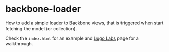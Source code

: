 backbone-loader
=============================

How to add a simple loader to Backbone views, that is triggered when start fetching the model (or collection).

Check the `index.html` for an example and [Lugo Labs](http://lugolabs.com/blog/2013/06/10/backbone-loader) page for a walkthrough.